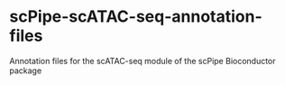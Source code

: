 # scPipe-scATAC-seq-annotation-files
Annotation files for the scATAC-seq module of the scPipe Bioconductor package
